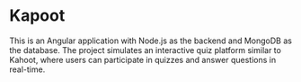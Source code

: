 # Kapoot
This is an Angular application with Node.js as the backend and MongoDB as the database. The project simulates an interactive quiz platform similar to Kahoot, where users can participate in quizzes and answer questions in real-time.
